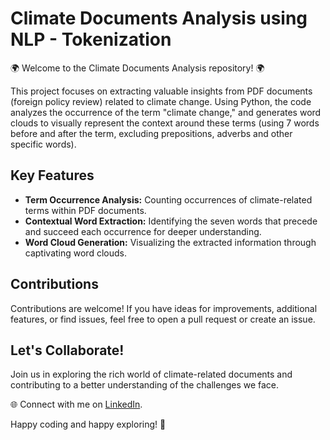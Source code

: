 # Climate Documents Analysis using NLP - Tokenization

🌍 Welcome to the Climate Documents Analysis repository! 🌍

This project focuses on extracting valuable insights from PDF documents (foreign policy review) related to climate change. Using Python, the code analyzes the occurrence of the term "climate change," and generates word clouds to visually represent the context around these terms (using 7 words before and after the term, excluding prepositions, adverbs and other specific words).

## Key Features

- **Term Occurrence Analysis:** Counting occurrences of climate-related terms within PDF documents.
- **Contextual Word Extraction:** Identifying the seven words that precede and succeed each occurrence for deeper understanding.
- **Word Cloud Generation:** Visualizing the extracted information through captivating word clouds.


## Contributions

Contributions are welcome! If you have ideas for improvements, additional features, or find issues, feel free to open a pull request or create an issue.

## Let's Collaborate!

Join us in exploring the rich world of climate-related documents and contributing to a better understanding of the challenges we face.

🌐 Connect with me on [LinkedIn](https://www.linkedin.com/in/carolinnamaria).

Happy coding and happy exploring! 🌟
